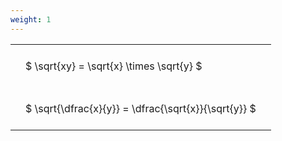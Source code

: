 ```yaml
---
weight: 1
---
```


<style type="text/css">
#T_09a99 th.col_heading {
  text-align: left;
  font-size: 1em;
}
#T_09a99 td {
  text-align: left;
  font-size: 1em;
  padding: 1.5em;
}
</style>
<table id="T_09a99">
  <thead>
  </thead>
  <tbody>
    <tr>
      <td id="T_09a99_row0_col0" class="data row0 col0" >$ \sqrt{xy} = \sqrt{x} \times \sqrt{y} $</td>
    </tr>
    <tr>
      <td id="T_09a99_row1_col0" class="data row1 col0" >$ \sqrt{\dfrac{x}{y}} = \dfrac{\sqrt{x}}{\sqrt{y}} $</td>
    </tr>
  </tbody>
</table>
